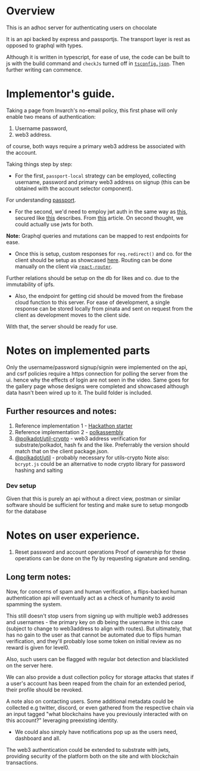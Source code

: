 # Overview

This is an adhoc server for authenticating users on chocolate

It is an api backed by express and passportjs.
The transport layer is rest as opposed to graphql with types.

Although it is written in typescript, for ease of use, the code can be built to js with the build command and `checkJs` turned off in [`tsconfig.json`](./tsconfig.json). Then further writing can commence.

# Implementor's guide.

Taking a page from Invarch's no-email policy, this first phase will only enable two means of authentication:

1. Username password,
2. web3 address.

of course, both ways require a primary web3 address be associated with the account.

Taking things step by step:

- For the first, `passport-local` strategy can be employed, collecting username, password and primary web3 address on signup (this can be obtained with the account selector component).

For understanding [passport](https://www.youtube.com/watch?v=F-sFp_AvHc8).

- For the second, we'd need to employ jwt auth in the same way as [this](https://www.toptal.com/ethereum/one-click-login-flows-a-metamask-tutorial), secured like [this](https://www.youtube.com/watch?v=iD49_NIQ-R4) describes. From [this](https://hasura.io/blog/best-practices-of-using-jwt-with-graphql/) article.
  On second thought, we could actually use jwts for both.

**Note:** Graphql queries and mutations can be mapped to rest endpoints for ease.

- Once this is setup, custom responses for `req.redirect()` and co. for the client should be setup as showcased [here](https://stackoverflow.com/a/43213567/16071410). Routing can be done manually on the client via [`react-router`](https://github.com/remix-run/react-router/tree/main/examples/auth).

Further relations should be setup on the db for likes and co. due to the immutability of ipfs.

- Also, the endpoint for getting cid should be moved from the firebase cloud function to this server.
  For ease of development, a single response can be stored locally from pinata and sent on request from the client as development moves to the client side.

With that, the server should be ready for use.

# Notes on implemented parts

Only the username/password signup/signin were implemented on the api, and csrf policies require a https connection for polling the server from the ui.
hence why the effects of login are not seen in the video.
Same goes for the gallery page whose designs were completed and showcased although data hasn't been wired up to it.
The build folder is included.

## Further resources and notes:

1. Reference implementation 1 - [Hackathon starter](https://github.com/sahat/hackathon-starter)
2. Reference implementation 2 - [polkassembly](https://github.com/Premiurly/polkassembly/tree/master/auth-server)
3. [@polkadot/util-crypto](https://www.npmjs.com/package/@polkadot/util-crypto/v/7.1.1) - web3 address verification for substrate/polkadot, hash fx and the like. Preferrably the version should match that on the client package.json.
4. [@polkadot/util](https://www.npmjs.com/package/@polkadot/util/v/7.1.1) - probably necessary for utils-crypto
   Note also: `bcrypt.js` could be an alternative to node crypto library for password hashing and salting

### Dev setup

Given that this is purely an api without a direct view, postman or similar software should be sufficient for testing and make sure to setup mongodb for the database

# Notes on user experience.

1. Reset password and account operations
   Proof of ownership for these operations can be done on the fly by requesting signature and sending.

## Long term notes:

Now, for concerns of spam and human verification, a flips-backed human authentication api will eventually act as a check of humanity to avoid spamming the system.

This still doesn't stop users from signing up with multiple web3 addresses and usernames - the primary key on db being the username in this case (subject to change to web3address to align with routes). But ultimately, that has no gain to the user as that cannot be automated due to flips human verification, and they'll probably lose some token on initial review as no reward is given for level0.

Also, such users can be flagged with regular bot detection and blacklisted on the server here.

We can also provide a dust collection policy for storage attacks that states if a user's account has been reaped from the chain for an extended period, their profile should be revoked.

A note also on contacting users. Some additional metadata could be collected e.g twitter, discord, or even gathered from the respective chain via an input tagged "what blockchains have you previously interacted with on this account?" leveraging preexisting identity.

- We could also simply have notifications pop up as the users need, dashboard and all.

The web3 authentication could be extended to substrate with jwts, providing security of the platform both on the site and with blockchain transactions.
